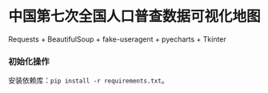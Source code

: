 <h1 align="center">中国第七次全国人口普查数据可视化地图</h1>

Requests + BeautifulSoup + fake-useragent + pyecharts + Tkinter

### 初始化操作
安装依赖库：`pip install -r requirements.txt`。